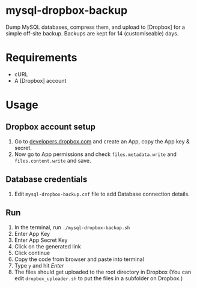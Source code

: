 # mysql-dropbox-backup

Dump MySQL databases, compress them, and upload to [Dropbox] for a simple off-site backup. Backups are kept for 14 (customiseable) days.

# Requirements

* cURL
* A [Dropbox] account

# Usage

## Dropbox account setup
1. Go to [developers.dropbox.com](https://developers.dropbox.com) and create an App, copy the App key & secret.
2. Now go to App permissions and check `files.metadata.write` and `files.content.write` and save.

## Database credentials
1. Edit `mysql-dropbox-backup.cnf` file to add Database connection details. 

## Run
1. In the terminal, run `./mysql-dropbox-backup.sh`
2. Enter App Key
3. Enter App Secret Key
4. Click on the generated link
5. Click continue
6. Copy the code from browser and paste into terminal
7. Type `y` and hit *Enter*
8. The files should get uploaded to the root directory in Dropbox (You can edit `dropbox_uploader.sh` to put the files in a subfolder on Dropbox.)